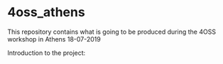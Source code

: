 # 4oss_athens
This repository contains what is going to be produced during the 4OSS workshop in Athens 18-07-2019

Introduction to the project:
